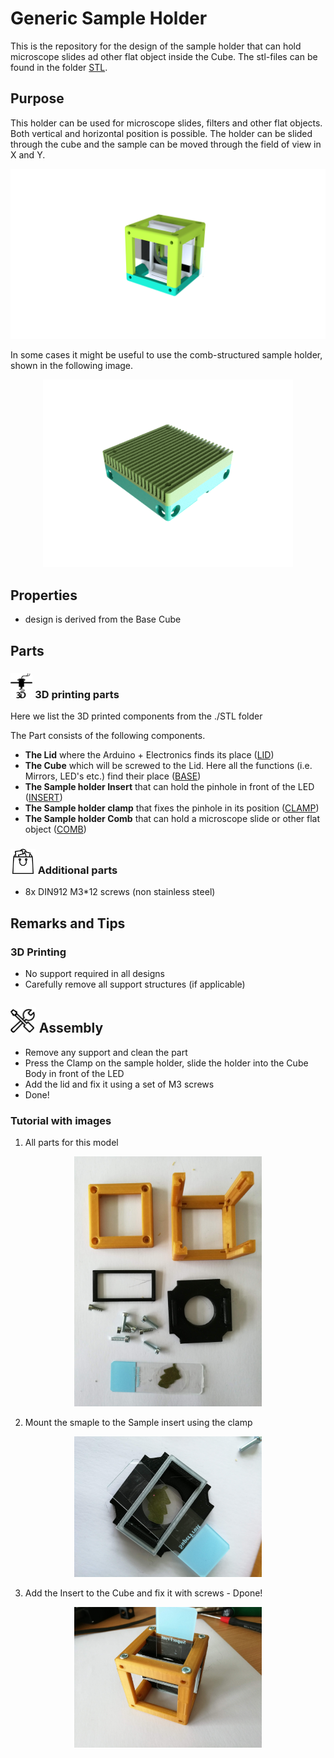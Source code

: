 # Generic Sample Holder
This is the repository for the design of the sample holder that can hold microscope slides ad other flat object inside the Cube. The stl-files can be found in the folder [STL](./STL).

## Purpose
This holder can be used for microscope slides, filters and other flat objects. Both vertical and horizontal position is possible. The holder can be slided through the cube and the sample can be moved through the field of view in X and Y.

<p align="center">
<img src="./IMAGES/Assembly_Cube_Sample_holder_v2.png" width="1000">
</p>

In some cases it might be useful to use the comb-structured sample holder, shown in the following image.

<p align="center">
<img src="./IMAGES/Assembly_Cube_sampleholder.png" width="400">
</p>

## Properties
* design is derived from the Base Cube

## Parts

### <img src="./IMAGES/P.png" height="40"> 3D printing parts
Here we list the 3D printed components from the ./STL folder

The Part consists of the following components.

* **The Lid** where the Arduino + Electronics finds its place ([LID](./STL/10_Lid_1x1_v2.stl))
* **The Cube** which will be screwed to the Lid. Here all the functions (i.e. Mirrors, LED's etc.) find their place ([BASE](./STL/10_Cube_1x1_v2.stl))
* **The Sample holder Insert** that can hold the pinhole in front of the LED ([INSERT](./STL/20_Cube_insert_Sample_holder.stl))
* **The Sample holder clamp** that fixes the pinhole in its position ([CLAMP](./STL/20_Cube_Insert_Sample_clamp.stl))
* **The Sample holder Comb** that can hold a microscope slide or other flat object ([COMB](./STL/20_Cube_Sampleholder.stl))

### <img src="./IMAGES/B.png" height="40"> Additional parts
* 8x DIN912 M3*12 screws (non stainless steel)

## Remarks and Tips

### 3D Printing
* No support required in all designs
* Carefully remove all support structures (if applicable)


## <img src="./IMAGES/A.png" height="40"> Assembly
* Remove any support and clean the part
* Press the Clamp on the sample holder, slide the holder into the Cube Body in front of the LED
* Add the lid and fix it using a set of M3 screws
* Done!

### Tutorial with images

1. All parts for this model
<p align="center">
<img src="./IMAGES/CUBE_SAMPLEHOLDER_0.jpg" width="300">
</p>

2. Mount the smaple to the Sample insert using the clamp
<p align="center">
<img src="./IMAGES/CUBE_SAMPLEHOLDER_1.jpg" width="300">
</p>

3. Add the Insert to the Cube and fix it with screws - Dpone!
<p align="center">
<img src="./IMAGES/CUBE_SAMPLEHOLDER_3.jpg" width="300">
</p>
